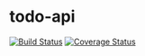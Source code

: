 # todo-api
[![Build Status](https://travis-ci.org/tylertownsend/todo-api.svg?branch=master)](https://travis-ci.org/tylertownsend/todo-api)
[![Coverage Status](https://coveralls.io/repos/github/tylertownsend/todo-api/badge.svg?branch=master)](https://coveralls.io/github/tylertownsend/todo-api?branch=master)

